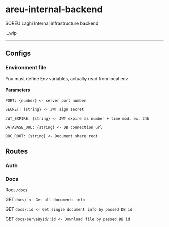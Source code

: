 # areu-internal-backend

SOREU Laghi Internal infrastructure backend

...wip

---

## Configs

### Environment file

You must define Env variables, actually read from local env

#### Parameters

`PORT: {number} <- server port number`

`SECRET: {string} <- JWT sign secret`

`JWT_EXPIRE: {string} <- JWT expire as number + time mod, ex: 24h`

`DATABASE_URL: {string} <- DB connection url`

`DOC_ROOT: {string} <- Document share root`

## Routes

### Auth

### Docs

Root `/docs`

GET `docs/ <- Get all documents info`

GET `docs/:id <- Get single document info by passed DB id`

GET `docs/serveById/:id <- Download file by passed DB id`
